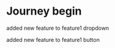 # Journey begin
<p>added new feature to feature1 dropdown<p>
<p>added new feature to feature1 button<p>

